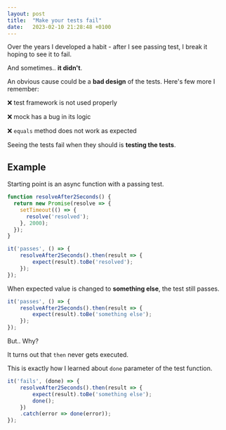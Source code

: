 ```yaml
---
layout: post
title:  "Make your tests fail"
date:   2023-02-10 21:28:48 +0100
---
```

Over the years I developed a habit - after I see passing test, I break it hoping to see it to fail.

And sometimes.. **it didn't**.

An obvious cause could be a **bad design** of the tests. Here's few more I remember:

❌ test framework is not used properly

❌ mock has a bug in its logic

❌ `equals` method does not work as expected

Seeing the tests fail when they should is **testing the tests**.

## Example

Starting point is an async function with a passing test.

```javascript
function resolveAfter2Seconds() {
  return new Promise(resolve => {
    setTimeout(() => {
      resolve('resolved');
    }, 2000);
  });
}

it('passes', () => {
    resolveAfter2Seconds().then(result => {
        expect(result).toBe('resolved');
    });
});
```

When expected value is changed to **something else**, the test still passes.

```javascript
it('passes', () => {
    resolveAfter2Seconds().then(result => {
        expect(result).toBe('something else');
    });
});
```

But.. Why?

It turns out that `then` never gets executed.

This is exactly how I learned about `done` parameter of the test function.

```javascript
it('fails', (done) => {
    resolveAfter2Seconds().then(result => {
        expect(result).toBe('something else');
        done();
    })
    .catch(error => done(error));
});
```